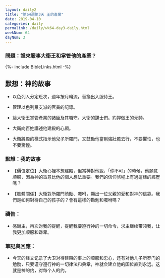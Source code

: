 ```yaml
---
layout: daily2
title: "第64週第3天 王的產業"
date: 2019-04-10
categories: daily
permalink: /daily/wk64-day3-daily.html
weekNum: 64
dayNum: 3
---
```


### 問題：誰來服事大衛王和掌管他的產業？
 
{%- include BibleLinks.html -%}

## 默想：神的故事
+ 以色列人分定班次，週年按月輪流，替換出入服侍王。

+ 管理以色列眾支派的官員的記錄。

+ 給大衛王掌管產業的諸臣及其職守。大衛的謀士們。約押做王的元帥。

+ 大衛向百姓講述他建殿的心願。

+ 大衛將殿的樣式指示他兒子所羅門，又鼓勵他當剛強壯膽去行，不要懼怕，也不要驚惶。

### 默想：我的故事
+ 【價值定位】大衛心裡本想建殿，但當神對他說，「你不可」的時候，他願意順服，因為神的旨意比他的個人想法重要。我們的信仰旅程上有過這樣的經歷嗎？

+ 【肢體關係】大衛對所羅門勉勵、囑咐，顯出一位父親的愛和對神的信靠。我們是如何對待自己的孩子的？會有這樣的勸勉和囑咐嗎？

### 禱告：

+ 感谢主，再次对我的提醒，提醒我要遵行神的一切命令，求主继续带领我，让我更加顺服和谦卑。

### 筆記與回應：

+ 今天的经文记录了大卫对待建殿的事上的顺服和忠心，还有对他儿子所罗门的勉励，只要谨守遵行神的一切律法和典章，神就会建立他的国位直到永远。这就是神的约，对每个人的约。